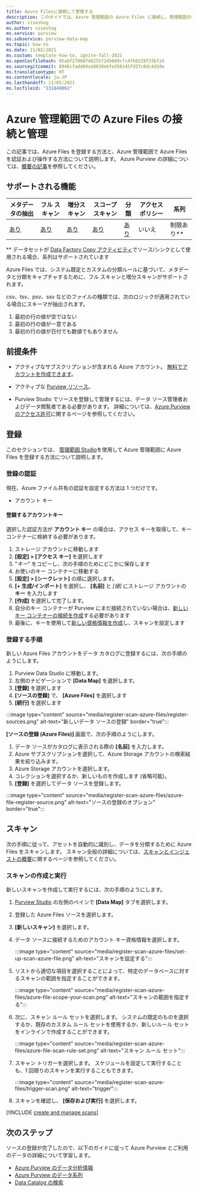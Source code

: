 ```yaml
---
title: Azure Filesに接続して管理する
description: このガイドでは、Azure 管理範囲の Azure Files に接続し、管理範囲の機能を使用して、Azure Files ソースをスキャンおよび管理する方法について説明します。
author: viseshag
ms.author: viseshag
ms.service: purview
ms.subservice: purview-data-map
ms.topic: how-to
ms.date: 11/02/2021
ms.custom: template-how-to, ignite-fall-2021
ms.openlocfilehash: 95abf27060748255f24b089cfc4fb9229f33bfa5
ms.sourcegitcommit: 8946cfadd89ce8830ebfe358145fd37c0dc4d10e
ms.translationtype: HT
ms.contentlocale: ja-JP
ms.lasthandoff: 11/05/2021
ms.locfileid: "131848061"
---
```

# <a name="connect-to-and-manage-azure-files-in-azure-purview"></a>Azure 管理範囲での Azure Files の接続と管理

この記事では、Azure Files を登録する方法と、Azure 管理範囲で Azure Files を認証および操作する方法について説明します。 Azure Purview の詳細については、[概要の記事](overview.md)を参照してください。

## <a name="supported-capabilities"></a>サポートされる機能

|**メタデータの抽出**|  **フル スキャン**  |**増分スキャン**|**スコープ スキャン**|**分類**|**アクセス ポリシー**|**系列**|
|---|---|---|---|---|---|---|
| [あり](#register) | [あり](#scan) | [あり](#scan) | [あり](#scan) | [あり](#scan) | いいえ | 制限あり** |

\** データセットが [Data Factory Copy アクティビティ](how-to-link-azure-data-factory.md)でソース/シンクとして使用される場合、系列はサポートされています 

Azure Files では、システム既定とカスタムの分類ルールに基づいて、メタデータと分類をキャプチャするために、フル スキャンと増分スキャンがサポートされます。

csv、tsv、psv、ssv などのファイルの種類では、次のロジックが適用されている場合にスキーマが抽出されます。

1. 最初の行の値が空ではない
2. 最初の行の値が一意である
3. 最初の行の値が日付でも数値でもありません

## <a name="prerequisites"></a>前提条件

* アクティブなサブスクリプションが含まれる Azure アカウント。 [無料でアカウントを作成できます](https://azure.microsoft.com/free/?WT.mc_id=A261C142F)。

* アクティブな [Purview リソース](create-catalog-portal.md)。

* Purview Studio でソースを登録して管理するには、データ ソース管理者およびデータ閲覧者である必要があります。 詳細については、[Azure Purview のアクセス許可](catalog-permissions.md)に関するページを参照してください。

## <a name="register"></a>登録

このセクションでは、 [管理範囲 Studio](https://web.purview.azure.com/)を使用して Azure 管理範囲に Azure Files を登録する方法について説明します。

### <a name="authentication-for-registration"></a>登録の認証

現在、Azure ファイル共有の認証を設定する方法は 1 つだけです。

- アカウント キー

#### <a name="account-key-to-register"></a>登録するアカウントキー

選択した認証方法が **アカウント キー** の場合は、アクセス キーを取得して、キー コンテナーに格納する必要があります。

1. ストレージ アカウントに移動します
1. **[設定] > [アクセス キー]** を選択します
1. "*キー*" をコピーし、次の手順のためにどこかに保存します
1. お使いのキー コンテナーに移動する
1. **[設定] > [シークレット]** の順に選択します。
1. **[+ 生成/インポート]** を選択し、 **[名前]** と *[値]* にストレージ アカウントの **キー** を入力します
1. **[作成]** を選択して完了します。
1. 自分のキー コンテナーが Purview にまだ接続されていない場合は、[新しいキー コンテナーの接続を作成](manage-credentials.md#create-azure-key-vaults-connections-in-your-azure-purview-account)する必要があります
1. 最後に、キーを使用して[新しい資格情報を作成](manage-credentials.md#create-a-new-credential)し、スキャンを設定します

### <a name="steps-to-register"></a>登録する手順

新しい Azure Files アカウントをデータ カタログに登録するには、次の手順のようにします。

1. Purview Data Studio に移動します。
1. 左側のナビゲーションで **[Data Map]** を選択します。
1. **[登録]** を選択します
1. **[ソースの登録]** で、 **[Azure Files]** を選択します
1. **[続行]** を選択します

:::image type="content" source="media/register-scan-azure-files/register-sources.png" alt-text="新しいデータ ソースの登録" border="true":::

**[ソースの登録 (Azure Files)]** 画面で、次の手順のようにします。

1. データ ソースがカタログに表示される際の **[名前]** を入力します。
2. Azure サブスクリプションを選択して、Azure Storage アカウントの検索結果を絞り込みます。
3. Azure Storage アカウントを選択します。
4. コレクションを選択するか、新しいものを作成します (省略可能)。
5. **[登録]** を選択してデータ ソースを登録します。

:::image type="content" source="media/register-scan-azure-files/azure-file-register-source.png" alt-text="ソースの登録のオプション" border="true":::

## <a name="scan"></a>スキャン

次の手順に従って、アセットを自動的に識別し、データを分類するために Azure Files をスキャンします。 スキャン全般の詳細については、[スキャンとインジェストの概要](concept-scans-and-ingestion.md)に関するページを参照してください。

### <a name="create-and-run-scan"></a>スキャンの作成と実行

新しいスキャンを作成して実行するには、次の手順のようにします。

1. [Purview Studio](https://web.purview.azure.com/resource/) の左側のペインで **[Data Map]** タブを選択します。

1. 登録した Azure Files ソースを選択します。

1. **[新しいスキャン]** を選択します。

1. データ ソースに接続するためのアカウント キー資格情報を選択します。

   :::image type="content" source="media/register-scan-azure-files/set-up-scan-azure-file.png" alt-text="スキャンを設定する":::

1. リストから適切な項目を選択することによって、特定のデータベースに対するスキャンの範囲を指定することができます。

   :::image type="content" source="media/register-scan-azure-files/azure-file-scope-your-scan.png" alt-text="スキャンの範囲を指定する":::

1. 次に、スキャン ルール セットを選択します。 システムの既定のものを選択するか、既存のカスタム ルール セットを使用するか、新しいルール セットをインラインで作成することができます。

   :::image type="content" source="media/register-scan-azure-files/azure-file-scan-rule-set.png" alt-text="スキャン ルール セット":::

1. スキャン トリガーを選択します。 スケジュールを設定して実行することも、1 回限りのスキャンを実行することもできます。

   :::image type="content" source="media/register-scan-azure-files/trigger-scan.png" alt-text="trigger":::

1. スキャンを確認し、 **[保存および実行]** を選択します。

[!INCLUDE [create and manage scans](includes/view-and-manage-scans.md)]

## <a name="next-steps"></a>次のステップ

ソースの登録が完了したので、以下のガイドに従って Azure Purview とご利用のデータの詳細について学習します。

- [Azure Purview のデータ分析情報](concept-insights.md)
- [Azure Purview のデータ系列](catalog-lineage-user-guide.md)
- [Data Catalog の検索](how-to-search-catalog.md)

